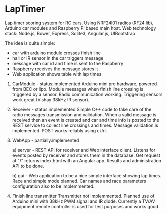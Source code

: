 # LapTimer
Lap timer scoring system for RC cars.
Using NRF24l01 radios (RF24 lib),  Arduino car modules 
and Raspberry Pi based main host. Web technology stack: 
Node.js, Bower, Express, Sqlite3, Angular.js, UIBootstrap

The idea is quite simple:
- car with arduino module crosses finish line
- hall or IR sensor in the car triggers message
- message with car id and time is sent to the Raspberry
- Raspberry receives the message stores it
- Web application shows table with lap times

1. CarModule - status:implemented
Arduino mini pro hardware, powered from BEC or lipo.
Module messages when finish line crossing is triggered by a sensor. 
Radio communication working. Triggering sensors work great (Vishay 38kHz IR sensor). 

2. Receiver - status:implemented
Simple C++ code to take care of the radio messages transmission and validation.
When a valid message is received then an event is created and car and time info
is posted to the REST service to collect line crossings and times.
Message validation is implemented. POST works reliably using cUrl.

3. WebApp - partially:implemented

    a) server - REST API for receiver and Web interface client. 
Listens for events posted by receiver and stores them in the database.
Get request at "/" returns index.html with an Angular app. 
Results and administration API to be done.

    b) gui - Web application to be a nice simple interface showing lap times.
Race and simple mode planned. Car names and race parameters configuration 
also to be implemmented.

4. Finish line transmitter
Transmitter not implemmented. Planned use of Arduino mini with 38kHz PWM signal and IR diode.
Currently a TV/AV equipment remote controller is used for test purposes and works good. 

